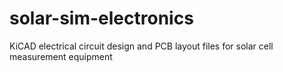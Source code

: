 # solar-sim-electronics
KiCAD electrical circuit design and PCB layout files for solar cell measurement equipment
